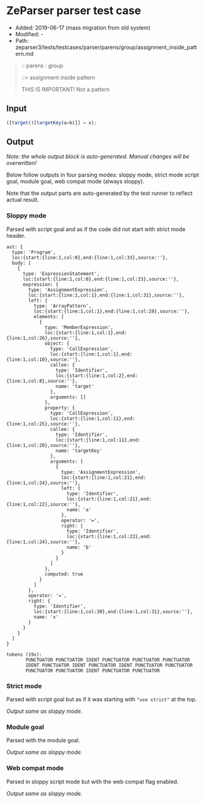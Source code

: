 # ZeParser parser test case

- Added: 2019-06-17 (mass migration from old system)
- Modified: -
- Path: zeparser3/tests/testcases/parser/parens/group/assignment_inside_pattern.md

> :: parens : group
>
> ::> assignment inside pattern
>
> THIS IS IMPORTANT! Not a pattern

## Input

`````js
([target()[targetKey(a=b)]] = x);
`````

## Output

_Note: the whole output block is auto-generated. Manual changes will be overwritten!_

Below follow outputs in four parsing modes: sloppy mode, strict mode script goal, module goal, web compat mode (always sloppy).

Note that the output parts are auto-generated by the test runner to reflect actual result.

### Sloppy mode

Parsed with script goal and as if the code did not start with strict mode header.

`````
ast: {
  type: 'Program',
  loc:{start:{line:1,col:0},end:{line:1,col:33},source:''},
  body: [
    {
      type: 'ExpressionStatement',
      loc:{start:{line:1,col:0},end:{line:1,col:33},source:''},
      expression: {
        type: 'AssignmentExpression',
        loc:{start:{line:1,col:1},end:{line:1,col:31},source:''},
        left: {
          type: 'ArrayPattern',
          loc:{start:{line:1,col:1},end:{line:1,col:28},source:''},
          elements: [
            {
              type: 'MemberExpression',
              loc:{start:{line:1,col:1},end:{line:1,col:26},source:''},
              object: {
                type: 'CallExpression',
                loc:{start:{line:1,col:1},end:{line:1,col:10},source:''},
                callee: {
                  type: 'Identifier',
                  loc:{start:{line:1,col:2},end:{line:1,col:8},source:''},
                  name: 'target'
                },
                arguments: []
              },
              property: {
                type: 'CallExpression',
                loc:{start:{line:1,col:11},end:{line:1,col:25},source:''},
                callee: {
                  type: 'Identifier',
                  loc:{start:{line:1,col:11},end:{line:1,col:20},source:''},
                  name: 'targetKey'
                },
                arguments: [
                  {
                    type: 'AssignmentExpression',
                    loc:{start:{line:1,col:21},end:{line:1,col:24},source:''},
                    left: {
                      type: 'Identifier',
                      loc:{start:{line:1,col:21},end:{line:1,col:22},source:''},
                      name: 'a'
                    },
                    operator: '=',
                    right: {
                      type: 'Identifier',
                      loc:{start:{line:1,col:23},end:{line:1,col:24},source:''},
                      name: 'b'
                    }
                  }
                ]
              },
              computed: true
            }
          ]
        },
        operator: '=',
        right: {
          type: 'Identifier',
          loc:{start:{line:1,col:30},end:{line:1,col:31},source:''},
          name: 'x'
        }
      }
    }
  ]
}

tokens (19x):
       PUNCTUATOR PUNCTUATOR IDENT PUNCTUATOR PUNCTUATOR PUNCTUATOR
       IDENT PUNCTUATOR IDENT PUNCTUATOR IDENT PUNCTUATOR PUNCTUATOR
       PUNCTUATOR PUNCTUATOR IDENT PUNCTUATOR PUNCTUATOR
`````

### Strict mode

Parsed with script goal but as if it was starting with `"use strict"` at the top.

_Output same as sloppy mode._

### Module goal

Parsed with the module goal.

_Output same as sloppy mode._

### Web compat mode

Parsed in sloppy script mode but with the web compat flag enabled.

_Output same as sloppy mode._
